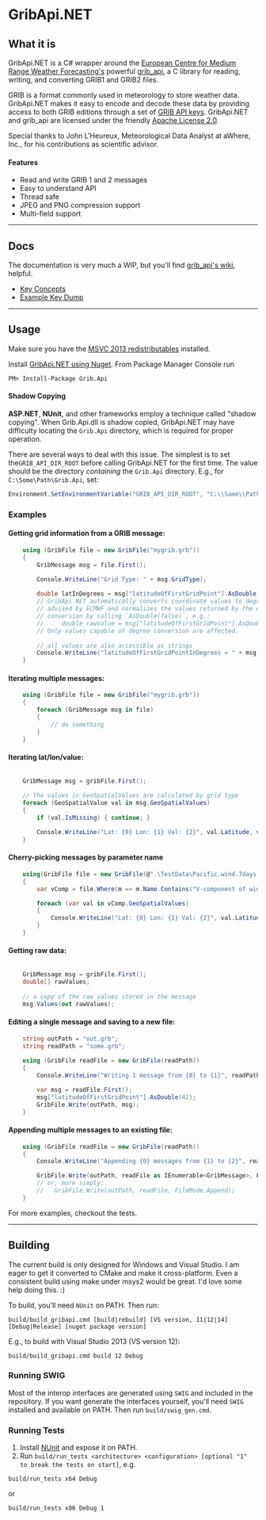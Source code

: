 # GribApi.NET

## What it is
GribApi.NET is a C# wrapper around the [European Centre for Medium Range Weather Forecasting's](http://www.ecmwf.int/) powerful [grib_api](https://software.ecmwf.int/wiki/display/GRIB/Home), a C library for reading, writing, and converting GRIB1 and GRIB2 files. 

GRIB is a format commonly used in meteorology to store weather data. GribApi.NET makes it easy to encode and decode these data by providing access to both GRIB editions through a set of [GRIB API keys](https://software.ecmwf.int/wiki/display/GRIB/GRIB%20API%20keys). GribApi.NET and grib_api are licensed under the friendly [Apache License 2.0](http://www.apache.org/licenses/LICENSE-2.0).

Special thanks to John L'Heureux, Meteorological Data Analyst at aWhere, Inc., for his contributions as scientific advisor.

#### Features
* Read and write GRIB 1 and 2 messages
* Easy to understand API
* Thread safe
* JPEG and PNG compression support
* Multi-field support

--------------------------

## Docs
The documentation is very much a WIP, but you'll find [grib_api's wiki](https://software.ecmwf.int/wiki/display/GRIB/Home), helpful.

* [Key Concepts](https://github.com/0x1mason/GribApi.NET/blob/master/docs/KeyConcepts.md)
* [Example Key Dump](https://github.com/0x1mason/GribApi.NET/blob/master/docs/TypicalKeyDump.md)

--------------------------

## Usage
Make sure you have the [MSVC 2013 redistributables](https://www.microsoft.com/en-us/download/details.aspx?id=40784) installed.

Install [GribApi.NET using Nuget](https://www.nuget.org/packages/Grib.Api). From Package Manager Console run
```shell
PM> Install-Package Grib.Api 
```

#### Shadow Copying
**ASP.NET**, **NUnit**, and other frameworks employ a technique called "shadow copying". When Grib.Api.dll is shadow copied, GribApi.NET may have difficulty locating the `Grib.Api` directory, which is required for proper operation.

There are several ways to deal with this issue. The simplest is to set the`GRIB_API_DIR_ROOT` before calling GribApi.NET for the first time. The value should be the directory *containing* the `Grib.Api` directory. E.g., for `C:\Some\Path\Grib.Api`, set:
```csharp
Environment.SetEnvironmentVariable("GRIB_API_DIR_ROOT", "C:\\Some\\Path", EnvironmentVariableTarget.Process);
```

### Examples
#### Getting grid information from a GRIB message:
```csharp
	using (GribFile file = new GribFile("mygrib.grb"))
	{
		GribMessage msg = file.First();

		Console.WriteLine("Grid Type: " + msg.GridType);
		
		double latInDegrees = msg["latitudeOfFirstGridPoint"].AsDouble();
		// GribApi.NET automatically converts coordinate values to degrees. This follows the best practice
		// advised by ECMWF and normalizes the values returned by the API. You can opt-out of degree
		// conversion by calling `AsDouble(false)`, e.g.:
		//     double rawValue = msg["latitudeOfFirstGridPoint"].AsDouble(false);
		// Only values capable of degree conversion are affected.
		
		// all values are also accessible as strings
		Console.WriteLine("latitudeOfFirstGridPointInDegrees = " + msg["latitudeOfFirstGridPoint"].AsString());
	}
```

#### Iterating multiple messages:
```csharp
	using (GribFile file = new GribFile("mygrib.grb"))
	{
		foreach (GribMessage msg in file)
		{
			// do something
		}
	}
```

#### Iterating lat/lon/value:
```csharp

	GribMessage msg = gribFile.First();
	
	// the values in GeoSpatialValues are calculated by grid type
	foreach (GeoSpatialValue val in msg.GeoSpatialValues)
	{
		if (val.IsMissing) { continue; }

		Console.WriteLine("Lat: {0} Lon: {1} Val: {2}", val.Latitude, val.Longitude, val.Value);
	}
```

#### Cherry-picking messages by parameter name
```csharp
	using(GribFile file = new GribFile(@".\TestData\Pacific.wind.7days.grb"))
	{
		var vComp = file.Where(m => m.Name.Contains("V-component of wind m s**-1")).First();

		foreach (var val in vComp.GeoSpatialValues)
		{
			Console.WriteLine("Lat: {0} Lon: {1} Val: {2}", val.Latitude, val.Longitude, val.Value);
		}
	}
```

#### Getting raw data:
```csharp

	GribMessage msg = gribFile.First();
	double[] rawValues;
	
	// a copy of the raw values stored in the message
	msg.Values(out rawValues);
```

#### Editing a single message and saving to a new file:
```csharp
	string outPath = "out.grb";
	string readPath = "some.grb";
	
	using (GribFile readFile = new GribFile(readPath))
	{
		Console.WriteLine("Writing 1 message from {0} to {1}", readPath, outPath);

		var msg = readFile.First();
		msg["latitudeOfFirstGridPoint"].AsDouble(42);
		GribFile.Write(outPath, msg);
	}
```

#### Appending multiple messages to an existing file:
```csharp
	using (GribFile readFile = new GribFile(readPath))
	{                
		Console.WriteLine("Appending {0} messages from {1} to {2}", readFile.MessageCount, readPath, outPath);

		GribFile.Write(outPath, readFile as IEnumerable<GribMessage>, FileMode.Append);
		// or, more simply:
		//   GribFile.Write(outPath, readFile, FileMode.Append);
	}
```

For more examples, checkout the tests.

--------------------------

## Building
The current build is only designed for Windows and Visual Studio. I am eager to get it converted to CMake and make it cross-platform. Even a consistent build using make under msys2 would be great. I'd love some help doing this. :)

To build, you'll need `NUnit` on PATH. Then run:
```shell
build/build_gribapi.cmd [build|rebuild] [VS version, 11|12|14] [Debug|Release] [nuget package version]
```

E.g., to build with Visual Studio 2013 (VS version 12):
```shell
build/build_gribapi.cmd build 12 Debug
```

### Running SWIG
Most of the interop interfaces are generated using `SWIG` and included in the repository. If you want generate the interfaces yourself, you'll need `SWIG` installed and available on PATH. Then run `build/swig_gen.cmd`.

### Running Tests
1. Install [NUnit](http://www.nunit.org/) and expose it on PATH.
2. Run `build/run_tests <architecture> <configuration> [optional "1" to break the tests on start]`, e.g.
```shell
build/run_tests x64 Debug
```
or
```shell
build/run_tests x86 Debug 1
```
